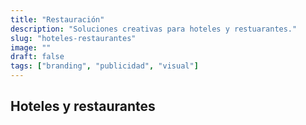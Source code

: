 ```yaml
---
title: "Restauración"
description: "Soluciones creativas para hoteles y restuarantes."
slug: "hoteles-restaurantes"
image: ""
draft: false
tags: ["branding", "publicidad", "visual"]
---
```


## Hoteles y restaurantes